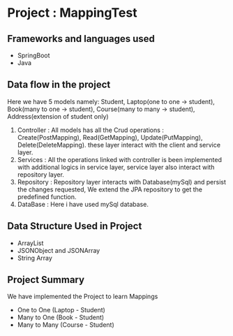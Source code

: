 # Project : MappingTest

## Frameworks and languages used
* SpringBoot
* Java

## Data flow in the project
Here we have 5 models namely:
Student, 
Laptop(one to one -> student), 
Book(many to one -> student), 
Course(many to many -> student), 
Address(extension of student only)
1. Controller : All models has all the Crud operations : Create(PostMapping), Read(GetMapping), Update(PutMapping), Delete(DeleteMapping).
   these layer interact with the client and service layer.
2. Services : All the operations linked with controller is been implemented with additional logics in service layer, 
   service layer also interact with repository layer.
3. Repository : Repository layer interacts with Database(mySql) and persist the changes requested, We extend the JPA repository to get the 
   predefined function.
4. DataBase : Here i have used mySql database.


## Data Structure Used in Project
* ArrayList
* JSONObject and JSONArray
* String Array

## Project Summary
We have implemented the Project to learn Mappings
* One to One (Laptop - Student)
* Many to One (Book - Student)
* Many to Many (Course - Student)


